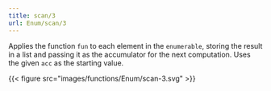 ```yaml
---
title: scan/3
url: Enum/scan/3
---
```


Applies the function `fun` to each element in the `enumerable`, storing the result in a list and passing it as the accumulator for the next computation. Uses the given `acc` as the starting value.

{{< figure src="images/functions/Enum/scan-3.svg" >}}

